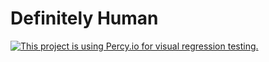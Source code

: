 # Definitely Human

[![This project is using Percy.io for visual regression testing.](https://percy.io/static/images/percy-badge.svg)](https://percy.io/Jmclerck/definitely-human-)
